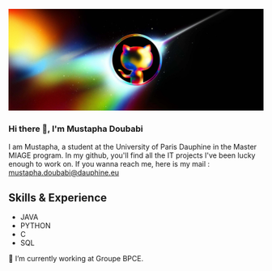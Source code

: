 ![Student](https://github.com/musdbi/musdbi/blob/main/banner.png)

### Hi there 👋, I'm Mustapha Doubabi
I am Mustapha, a student at the University of Paris Dauphine in the Master MIAGE program. In my github, you'll find all the IT projects I've been lucky enough to work on. If you wanna reach me, here is my mail : mustapha.doubabi@dauphine.eu

## Skills & Experience
* JAVA
* PYTHON
* C
* SQL

🔭 I’m currently working at Groupe BPCE.




